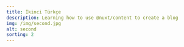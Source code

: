 ```yaml
---
title: İkinci Türkçe
description: Learning how to use @nuxt/content to create a blog
img: /img/second.jpg
alt: second
sorting: 2
---
```

